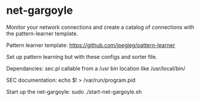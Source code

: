 # net-gargoyle
Monitor your network connections and create a catalog of connections with the pattern-learner template.

Pattern learner template: https://github.com/jpegleg/pattern-learner

Set up pattern learning but with these configs and sorter file.

Dependancies:
sec.pl callable from a /usr bin location like /usr/local/bin/

SEC documentation:
echo $! > /var/run/program.pid

Start up the net-gargoyle:
sudo ./start-net-gargoyle.sh
